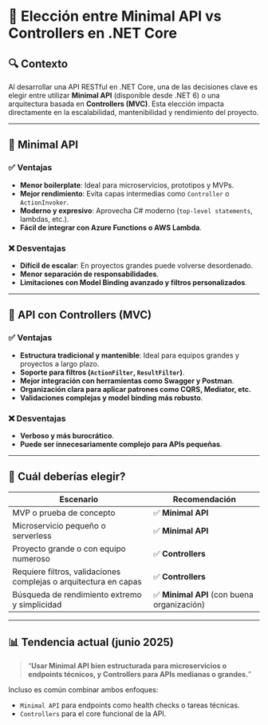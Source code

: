 # 🚀 Elección entre Minimal API vs Controllers en .NET Core

## 🔍 Contexto

Al desarrollar una API RESTful en .NET Core, una de las decisiones clave es elegir entre utilizar **Minimal API** (disponible desde .NET 6) o una arquitectura basada en **Controllers (MVC)**. Esta elección impacta directamente en la escalabilidad, mantenibilidad y rendimiento del proyecto.

---

## 🔵 Minimal API

### ✅ Ventajas

* **Menor boilerplate**: Ideal para microservicios, prototipos y MVPs.
* **Mejor rendimiento**: Evita capas intermedias como `Controller` o `ActionInvoker`.
* **Moderno y expresivo**: Aprovecha C# moderno (`top-level statements`, lambdas, etc.).
* **Fácil de integrar con Azure Functions o AWS Lambda**.

### ❌ Desventajas

* **Difícil de escalar**: En proyectos grandes puede volverse desordenado.
* **Menor separación de responsabilidades**.
* **Limitaciones con Model Binding avanzado y filtros personalizados**.

---

## 🔵 API con Controllers (MVC)

### ✅ Ventajas

* **Estructura tradicional y mantenible**: Ideal para equipos grandes y proyectos a largo plazo.
* **Soporte para filtros (`ActionFilter`, `ResultFilter`)**.
* **Mejor integración con herramientas como Swagger y Postman**.
* **Organización clara para aplicar patrones como CQRS, Mediator, etc.**
* **Validaciones complejas y model binding más robusto**.

### ❌ Desventajas

* **Verboso y más burocrático**.
* **Puede ser innecesariamente complejo para APIs pequeñas**.

---

## 🧐 Cuál deberías elegir?

| Escenario                                                        | Recomendación                              |
| ---------------------------------------------------------------- | ------------------------------------------ |
| MVP o prueba de concepto                                         | ✅ **Minimal API**                          |
| Microservicio pequeño o serverless                               | ✅ **Minimal API**                          |
| Proyecto grande o con equipo numeroso                            | ✅ **Controllers**                          |
| Requiere filtros, validaciones complejas o arquitectura en capas | ✅ **Controllers**                          |
| Búsqueda de rendimiento extremo y simplicidad                    | ✅ **Minimal API** (con buena organización) |

---

## 📊 Tendencia actual (junio 2025)

> “**Usar Minimal API bien estructurada para microservicios o endpoints técnicos, y Controllers para APIs medianas o grandes.**”

Incluso es común combinar ambos enfoques:

* `Minimal API` para endpoints como health checks o tareas técnicas.
* `Controllers` para el core funcional de la API.

